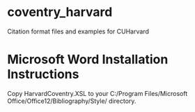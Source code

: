 # coventry_harvard
Citation format files and examples for CUHarvard

# Microsoft Word Installation Instructions
Copy HarvardCoventry.XSL to your C:/Program Files/Microsoft Office/Office12/Bibliography/Style/ directory.
